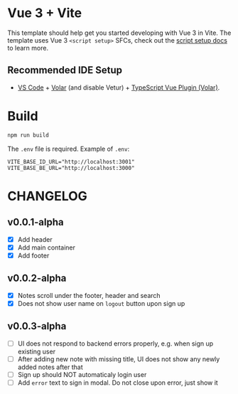 # Vue 3 + Vite

This template should help get you started developing with Vue 3 in Vite. The template uses Vue 3 `<script setup>` SFCs, check out the [script setup docs](https://v3.vuejs.org/api/sfc-script-setup.html#sfc-script-setup) to learn more.

## Recommended IDE Setup

-   [VS Code](https://code.visualstudio.com/) + [Volar](https://marketplace.visualstudio.com/items?itemName=Vue.volar) (and disable Vetur) + [TypeScript Vue Plugin (Volar)](https://marketplace.visualstudio.com/items?itemName=Vue.vscode-typescript-vue-plugin).

# Build

```sh
npm run build
```

The `.env` file is required. Example of `.env`:

```
VITE_BASE_ID_URL="http://localhost:3001"
VITE_BASE_BE_URL="http://localhost:3000"
```

# CHANGELOG

## v0.0.1-alpha

-   [x] Add header
-   [x] Add main container
-   [x] Add footer

## v0.0.2-alpha

-   [x] Notes scroll under the footer, header and search
-   [x] Does not show user name on `logout` button upon sign up

## v0.0.3-alpha

-   [ ] UI does not respond to backend errors properly, e.g. when sign up existing user
-   [ ] After adding new note with missing title, UI does not show any newly added notes after that
-   [ ] Sign up should NOT automaticaly login user
-   [ ] Add `error` text to sign in modal. Do not close upon error, just show it
